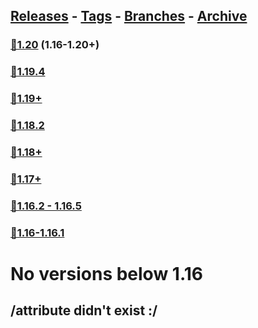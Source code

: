 ## [Releases](https://github.com/InfamousMusicify/1.8-Combat/releases/) - [Tags](https://github.com/InfamousMusicify/1.8-Combat/tags/) - [Branches](https://github.com/InfamousMusicify/1.8-Combat/branches) - [Archive](https://github.com/InfamousMusicify/1.8-Combat/releases/tag/Archive)       


### [🔗1.20](https://github.com/InfamousMusicify/1.8-Combat/releases/download/1.20/1.8_Combat_V1.0.1-1.20.zip) (1.16-1.20+)     

### [🔗1.19.4](https://github.com/InfamousMusicify/1.8-Combat/releases/download/1.19.4/1.8_Combat_V1.0.1-1.19.4.zip)    
### [🔗1.19+](https://github.com/InfamousMusicify/1.8-Combat/releases/download/1.19/1.8_Combat_V1.0.1-1.19.zip)  

### [🔗1.18.2](https://github.com/InfamousMusicify/1.8-Combat/releases/download/1.18.2/1.8_Combat_V1.0.1-1.18.2.zip) 
### [🔗1.18+](https://github.com/InfamousMusicify/1.8-Combat/releases/download/1.18/1.8_Combat_V1.0.1-1.18.zip)

### [🔗1.17+](https://github.com/InfamousMusicify/1.8-Combat/releases/download/1.17/1.8_Combat_V1.0.1-1.17.zip)   

### [🔗1.16.2 - 1.16.5](https://github.com/InfamousMusicify/1.8-Combat/releases/download/1.16.2/1.8_Combat_V1.0.1-1.16.2.zip)   

### [🔗1.16-1.16.1](https://github.com/InfamousMusicify/1.8-Combat/releases/download/1.15%E2%80%931.16.1/1.8_Combat_V1.0.1-1.16.zip)   

# No versions below 1.16  
## /attribute didn't exist :/

